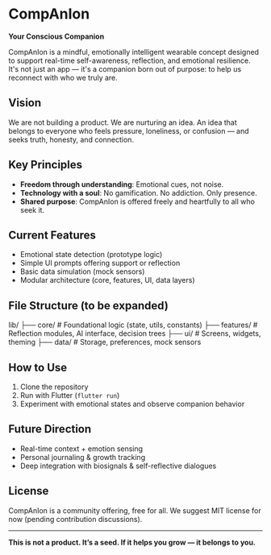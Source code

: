 # CompAnIon

**Your Conscious Companion**

CompAnIon is a mindful, emotionally intelligent wearable concept designed to support real-time self-awareness, reflection, and emotional resilience. It's not just an app — it's a companion born out of purpose: to help us reconnect with who we truly are.

## Vision

We are not building a product. We are nurturing an idea. An idea that belongs to everyone who feels pressure, loneliness, or confusion — and seeks truth, honesty, and connection.

## Key Principles

- **Freedom through understanding**: Emotional cues, not noise.
- **Technology with a soul**: No gamification. No addiction. Only presence.
- **Shared purpose**: CompAnIon is offered freely and heartfully to all who seek it.

## Current Features

- Emotional state detection (prototype logic)
- Simple UI prompts offering support or reflection
- Basic data simulation (mock sensors)
- Modular architecture (core, features, UI, data layers)

## File Structure (to be expanded)
lib/
├── core/ # Foundational logic (state, utils, constants)
├── features/ # Reflection modules, AI interface, decision trees
├── ui/ # Screens, widgets, theming
├── data/ # Storage, preferences, mock sensors


## How to Use

1. Clone the repository
2. Run with Flutter (`flutter run`)
3. Experiment with emotional states and observe companion behavior

## Future Direction

- Real-time context + emotion sensing
- Personal journaling & growth tracking
- Deep integration with biosignals & self-reflective dialogues

## License

CompAnIon is a community offering, free for all. We suggest MIT license for now (pending contribution discussions).

---
**This is not a product. It’s a seed. If it helps you grow — it belongs to you.**

